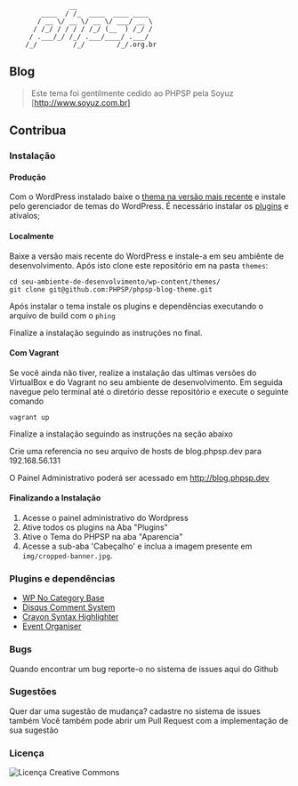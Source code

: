                   __
            ____  / /_  ____  ____ ____
           / __ \/ __ \/ __ \/ ___/ __ \
          / /_/ / / / / /_/ (__  ) /_/ /
         / .___/_/ /_/ .___/____/ .___/
        /_/         /_/        /_/.org.br

## Blog

> Este tema foi gentilmente cedido ao PHPSP pela Soyuz
[http://www.soyuz.com.br]

## Contribua

### Instalação

#### Produção 
Com o WordPress instalado baixe o [thema na versão mais recente](https://github.com/PHPSP/phpsp-blog-theme/releases) e instale pelo gerenciador de temas do WordPress.
É necessário instalar os [plugins](#plugins-e-depend%C3%AAncias) e ativalos;

#### Localmente

Baixe a versão mais recente do WordPress e instale-a em seu ambiênte de desenvolvimento. Após isto clone este repositório em na pasta `themes`:

```shell
cd seu-ambiente-de-desenvolvimento/wp-content/themes/
git clone git@github.com:PHPSP/phpsp-blog-theme.git
```

Após instalar o tema instale os plugins e dependências executando o arquivo de
build com o `phing`

Finalize a instalação seguindo as instruções no final.

#### Com Vagrant

Se você ainda não tiver, realize a instalação das ultimas versões do VirtualBox
e do Vagrant no seu ambiente de desenvolvimento. Em seguida navegue pelo
terminal até o diretório desse repositório e execute o seguinte comando

```shell
vagrant up
```

Finalize a instalação seguindo as instruções na seção abaixo

Crie uma referencia no seu arquivo de hosts de blog.phpsp.dev para 192.168.56.131

O Painel Administrativo poderá ser acessado em http://blog.phpsp.dev

#### Finalizando a Instalação

1. Acesse o painel administrativo do Wordpress
2. Ative todos os plugins na Aba "Plugins"
3. Ative o Tema do PHPSP na aba "Aparencia"
4. Acesse a sub-aba 'Cabeçalho' e inclua a imagem presente em `img/cropped-banner.jpg`.

### Plugins e dependências
*  [WP No Category Base](https://wordpress.org/plugins/wp-no-category-base/)
*  [Disqus Comment System](https://wordpress.org/plugins/disqus-comment-system/)
*  [Crayon Syntax Highlighter](https://wordpress.org/plugins/crayon-syntax-highlighter/)
*  [Event Organiser](http://wordpress.org/plugins/event-organiser/)

### Bugs

Quando encontrar um bug reporte-o no sistema de issues aqui do Github

### Sugestões

Quer dar uma sugestão de mudança? cadastre no sistema de issues também
Você também pode abrir um Pull Request com a implementação de sua sugestão

### Licença

![Licença Creative Commons](http://i.creativecommons.org/l/by-nc-nd/3.0/88x31.png)

